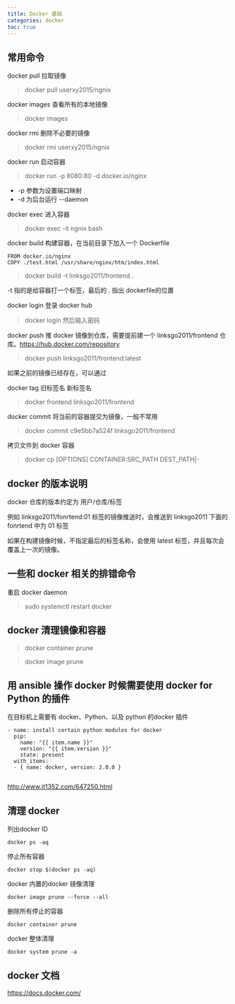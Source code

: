 ```yaml
---
title: Docker 基础 
categories: docker
toc: true
---
```


## 常用命令

docker pull 拉取镜像

> docker pull userxy2015/ngnix


docker images 查看所有的本地镜像

> docker images 

docker rmi 删除不必要的镜像

> docker rmi userxy2015/ngnix

docker run 启动容器

> docker run -p 8080:80 -d docker.io/nginx

- -p 参数为设置端口映射
- -d 为后台运行 --daemon 

docker exec 进入容器

> docker exec -it ngnix bash 

docker build 构建容器，在当前目录下加入一个 Dockerfile

```
FROM docker.io/nginx
COPY ./test.html /usr/share/nginx/htm/index.html

```

> docker build -t linksgo2011/frontend .

-t 指的是给容器打一个标签，最后的 . 指出 dockerfile的位置

docker login 登录 docker hub

> docker login 然后输入密码

docker push 推 docker 镜像到仓库，需要提前建一个 linksgo2011/frontend 仓库。https://hub.docker.com/repository

> docker push linksgo2011/frontend:latest

如果之前的镜像已经存在，可以通过 

docker tag 旧标签名 新标签名

> docker frontend linksgo2011/frontend

docker commit 将当前的容器提交为镜像，一般不常用

> docker commit c9e5bb7a524f linksgo2011/frontend

拷贝文件到 docker 容器 

> docker cp [OPTIONS] CONTAINER:SRC_PATH DEST_PATH|-


## docker 的版本说明

docker 仓库的版本约定为 用户/仓库/标签

例如 linksgo2011/fonrtend:01 标签的镜像推送时，会推送到 linksgo2011 下面的 fonrtend 中为 01 标签

如果在构建镜像时候，不指定最后的标签名称，会使用 latest 标签，并且每次会覆盖上一次的镜像。

## 一些和 docker 相关的排错命令

重启 docker daemon

> sudo systemctl restart docker


## docker 清理镜像和容器

> docker container prune

> docker image prune


## 用 ansible 操作 docker 时候需要使用 docker for Python 的插件

在目标机上需要有 docker、Python、以及 python 的docker 插件

```
- name: install certain python modules for docker
  pip:
    name: "{{ item.name }}"
    version: "{{ item.version }}"
    state: present
  with_items:
  - { name: docker, version: 2.0.0 }
  
```

http://www.it1352.com/647250.html



## 清理 docker

列出docker ID

```
docker ps -aq
```

停止所有容器

```
docker stop $(docker ps -aq)
```

docker 内置的docker 镜像清理

```
docker image prune --force --all
```

 删除所有停止的容器

```
docker container prune
```

docker 整体清理

```
docker system prune -a
```


## docker 文档 

https://docs.docker.com/